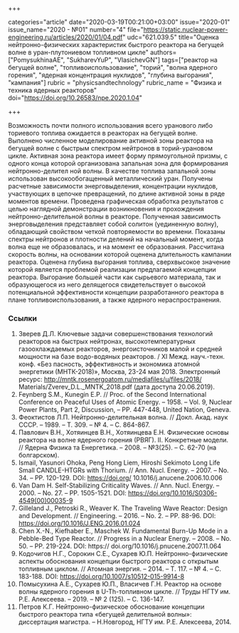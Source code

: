 +++

categories="article"
date="2020-03-19T00:21:00+03:00"
issue="2020-01"
issue_name="2020 - №01"
number="4"
file="https://static.nuclear-power-engineering.ru/articles/2020/01/04.pdf"
udc="621.039.5"
title="Оценка нейтронно-физических характеристик быстрого реактора на бегущей волне в уран-плутониевом топливном цикле"
authors=["PomysukhinaAE", "SukharevYuP", "VlasichevGN"]
tags=["реактор на бегущей волне", "топливоиспользование", "торий", "волна ядерного горения", "ядерная концентрация нуклидов", "глубина выгорания", "кампания"]
rubric = "physicsandtechnology"
rubric_name = "Физика и техника ядерных реакторов"
doi="https://doi.org/10.26583/npe.2020.1.04"

+++

Возможность почти полного использования всего уранового либо ториевого топлива ожидается в реакторах на бегущей волне. Выполнено численное моделирование активной зоны реактора на бегущей волне с быстрым спектром нейтронов в торий-урановом цикле. Активная зона реактора имеет форму прямоугольной призмы, с одного конца которой организована запальная зона для формирования нейтронно-делител ной волны. В качестве топлива запальной зоны использован высокообогащенный металлический уран. Получены расчетные зависимости энерговыделения, концентрации нуклидов, участвующих в цепочке превращений, по длине активной зоны в ряде моментов времени. Проведена графическая обработка результатов с целью наглядной демонстрации возникновения и прохождения нейтронно-делительной волны в реакторе. Полученная зависимость энерговыделения представляет собой солитон (уединенную волну), обладающий свойством четкой повторяемости во времени. Показаны спектры нейтронов и плотности делений на начальный момент, когда волна еще не образовалась, и на момент ее образования. Рассчитана скорость волны, на основании которой оценена длительность кампании реактора. Оценена глубина выгорания топлива, сверхвысокое значение которой является проблемой реализации предлагаемой концепции реактора. Выгорание большей части как сырьевого материала, так и образующегося из него делящегося свидетельствует о высокой потенциальной эффективности концепции разработанного реактора в плане топливоиспользования, а также ядерного нераспространения.


### Ссылки

1. Зверев Д.Л. Ключевые задачи совершенствования технологий реакторов на быстрых нейтронах, высокотемпературных газоохлаждаемых реакторов, энергоисточников малой и средней мощности на базе водо-водяных реакторов. / XI Межд. науч.-техн. конф. «Без пасность, эффективность и экономика атомной энергетики (МНТК-2018)», Москва, 23-24 мая 2018. Электронный ресурс: http://mntk.rosenergoatom.ru/mediafiles/u/files/2018/ Materials/Zverev_D.L._MNTK_2018.pdf (дата доступа 20.06.2019). 
2. Feynberg S.M., Kunegin E.P. // Proc. of the Second International Conference on Peaceful Uses of Atomic Energy. – 1958. – Vol. 9, Nuclear Power Plants, Part 2, Discussion, – PP. 447-448, United Nation, Geneva. 
3. Феоктистов Л.П. Нейтронно-делительная волна. // Докл. Акад. наук СССР. – 1989. – Т. 309. – № 4. – С. 864-867. 
4. Павлович В.Н., Хотяинцев В.Н., Хотяинцева Е.Н. Физические основы реактора на волне ядерного горения (РВЯГ). II. Конкретные модели. // Ядерна Физика та Енергетика. – 2008. – №3(25). – С. 62-70 (на болгарском). 
5. Ismail, Yasunori Ohoka, Peng Hong Liem, Hiroshi Sekimoto Long Life Small CANDLE-HTGRs with Thorium. // Ann. Nucl. Energy. – 2007. – No. 34. – PP. 120-129.  DOI: https://doi.org/ 10.1016/j.anucene.2006.10.006
6. Van Dam H. Self-Stabilizing Criticality Waves. // Ann. Nucl. Energy. – 2000. – No. 27. – PP. 1505-1521.  DOI: https://doi.org/10.1016/S0306-4549(00)00035-9 
7. Gilleland J., Petroski R., Weaver K. The Traveling Wave Reactor: Design and Development. // Engineering. – 2016. – No. 2. – PP. 88-96. DOI: https://doi.org/10.1016/J.ENG.2016.01.024 
8. Chen X.-N., Kiefhaber E., Maschek W. Fundamental Burn-Up Mode in a Pebble-Bed Type Reactor. // Progress in a Nuclear Energy. – 2008. – No. 50. – PP. 219-224.  DOI: https:// doi.org/10.1016/j.pnucene.2007.11.064 
9. Кодочигов Н.Г., Сорокин С.Е., Сухарев Ю.П. Нейтронно-физические аспекты обоснования концепции быстрого реактора с открытым топливным циклом. // Атомная энергия. – 2014. – Т. 117. – № 4. – С. 183-188. DOI: https://doi.org/10.1007/s10512-015-9914-8 
10. Помысухина А.Е., Сухарев Ю.П., Власичев Г.Н. Реактор на основе волны ядерного горения в U-Th-топливном цикле. // Труды НГТУ им. Р.Е. Алексеева. – 2019. – № 2 (125). – С. 136-147. 
11. Петров К.Г. Нейтронно-физическое обоснование концепции быстрого реактора типа «бегущей делительной волны»: диссертация магистра. – Н.Новгород, НГТУ им. Р.Е. Алексеева, 2014. 